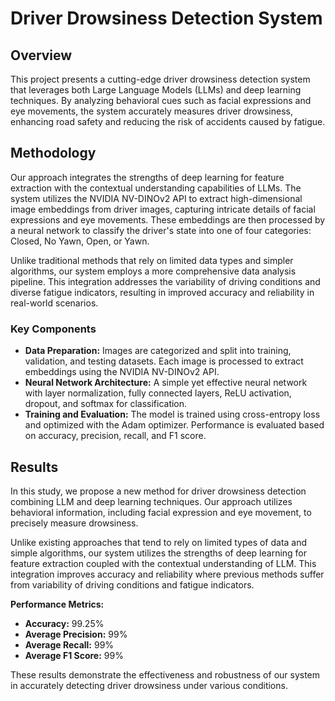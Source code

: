 # Driver Drowsiness Detection System

## Overview

This project presents a cutting-edge driver drowsiness detection system that leverages both Large Language Models (LLMs) and deep learning techniques. By analyzing behavioral cues such as facial expressions and eye movements, the system accurately measures driver drowsiness, enhancing road safety and reducing the risk of accidents caused by fatigue.

## Methodology

Our approach integrates the strengths of deep learning for feature extraction with the contextual understanding capabilities of LLMs. The system utilizes the NVIDIA NV-DINOv2 API to extract high-dimensional image embeddings from driver images, capturing intricate details of facial expressions and eye movements. These embeddings are then processed by a neural network to classify the driver's state into one of four categories: Closed, No Yawn, Open, or Yawn.

Unlike traditional methods that rely on limited data types and simpler algorithms, our system employs a more comprehensive data analysis pipeline. This integration addresses the variability of driving conditions and diverse fatigue indicators, resulting in improved accuracy and reliability in real-world scenarios.

### Key Components

- **Data Preparation:** Images are categorized and split into training, validation, and testing datasets. Each image is processed to extract embeddings using the NVIDIA NV-DINOv2 API.
- **Neural Network Architecture:** A simple yet effective neural network with layer normalization, fully connected layers, ReLU activation, dropout, and softmax for classification.
- **Training and Evaluation:** The model is trained using cross-entropy loss and optimized with the Adam optimizer. Performance is evaluated based on accuracy, precision, recall, and F1 score.

## Results

In this study, we propose a new method for driver drowsiness detection combining LLM and deep learning techniques. Our approach utilizes behavioral information, including facial expression and eye movement, to precisely measure drowsiness.

Unlike existing approaches that tend to rely on limited types of data and simple algorithms, our system utilizes the strengths of deep learning for feature extraction coupled with the contextual understanding of LLM. This integration improves accuracy and reliability where previous methods suffer from variability of driving conditions and fatigue indicators.

**Performance Metrics:**

- **Accuracy:** 99.25%
- **Average Precision:** 99%
- **Average Recall:** 99%
- **Average F1 Score:** 99%

These results demonstrate the effectiveness and robustness of our system in accurately detecting driver drowsiness under various conditions.
